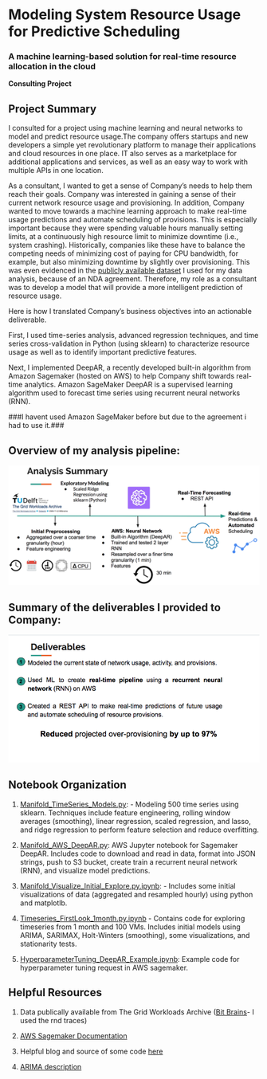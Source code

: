 # Modeling System Resource Usage for Predictive Scheduling
### A machine learning-based solution for real-time resource allocation in the cloud
**Consulting Project**

## Project Summary
I consulted for a project using machine learning and neural networks to model and predict resource usage.The company offers startups and new developers a simple yet revolutionary platform to manage their applications and cloud resources in one place. IT also serves as a marketplace for additional applications and services, as well as an easy way to work with multiple APIs in one location.

As a consultant, I wanted to get a sense of Company’s needs to help them reach their goals. Company was interested in gaining a sense of their current network resource usage and provisioning. In addition, Company wanted to move towards a machine learning approach to make real-time usage predictions and automate scheduling of provisions. This is especially important because they were spending valuable hours manually setting limits, at a continuously high resource limit to minimize downtime (i.e., system crashing). Historically, companies like these have to balance the competing needs of minimizing cost of paying for CPU bandwidth, for example, but also minimizing downtime by slightly over provisioning. This was even evidenced in the [publicly available dataset](http://gwa.ewi.tudelft.nl/datasets/gwa-t-12-bitbrains) I used for my data analysis, because of an NDA agreement. Therefore, my role as a consultant was to develop a model that will provide a more intelligent prediction of resource usage.

Here is how I translated Company’s business objectives into an actionable deliverable.

First, I used time-series analysis, advanced regression techniques, and time series cross-validation in Python (using sklearn) to characterize resource usage as well as to identify important predictive features.

Next, I implemented DeepAR, a recently developed built-in algorithm from Amazon Sagemaker (hosted on AWS) to help Company shift towards real-time analytics. Amazon SageMaker DeepAR is a supervised learning algorithm used to forecast time series using recurrent neural networks (RNN). 

###I havent used Amazon SageMaker before but due to the agreement i had to use it.###

## Overview of my analysis pipeline:

![analysis_pipeline](images/analysis_summary.png)

## Summary of the deliverables I provided to Company:

![summary_deliverables](images/summary_deliverables.png)

## Notebook Organization

1. [Manifold_TimeSeries_Models.py](https://github.com/shubhamtiwari10/Modeling-System-Resource-Usage-for-Predictive-Scheduling/blob/main/TimeSeries_Models.py.ipynb): - Modeling 500 time series using sklearn. Techniques include feature engineering, rolling window averages (smoothing), linear regression, scaled regression, and lasso, and ridge regression to perform feature selection and reduce overfitting.

2. [Manifold_AWS_DeepAR.py](https://github.com/shubhamtiwari10/Modeling-System-Resource-Usage-for-Predictive-Scheduling/blob/main/AWS_DeepAR.py.ipynb): AWS Jupyter notebook for Sagemaker DeepAR. Includes code to download and read in data, format into JSON strings, push to S3 bucket, create train a recurrent neural network (RNN), and visualize model predictions. 

3. [Manifold_Visualize_Initial_Explore.py.ipynb](https://github.com/shubhamtiwari10/Modeling-System-Resource-Usage-for-Predictive-Scheduling/blob/main/Visualize_Initial_Explore.py.ipynb): - Includes some initial visualizations of data (aggregated and resampled hourly) using python and matplotlb.

4. [Timeseries_FirstLook_1month.py.ipynb](https://github.com/shubhamtiwari10/Modeling-System-Resource-Usage-for-Predictive-Scheduling/blob/main/FirstLook_1month.py.ipynb) - Contains code for exploring timeseries from 1 month and 100 VMs. Includes initial models using ARIMA, SARIMAX, Holt-Winters (smoothing), some visualizations, and stationarity tests.

5. [HyperparameterTuning_DeepAR_Example.ipynb](https://github.com/shubhamtiwari10/Modeling-System-Resource-Usage-for-Predictive-Scheduling/blob/main/HyperparameterTuning_DeepAR_Example.ipynb): Example code for hyperparameter tuning request in AWS sagemaker. 



## Helpful Resources

1. Data publically available from The Grid Workloads Archive ([Bit Brains](http://gwa.ewi.tudelft.nl/datasets/gwa-t-12-bitbrains)- I used the rnd traces)

2. [AWS Sagemaker Documentation](https://docs.aws.amazon.com/sagemaker/latest/dg/deepar.html)

3. Helpful blog and source of some code [here](https://medium.com/open-machine-learning-course/open-machine-learning-course-topic-9-time-series-analysis-in-python-a270cb05e0b3)

4. [ARIMA description](http://dacatay.com/data-science/part-4-time-series-prediction-arima-python/)


